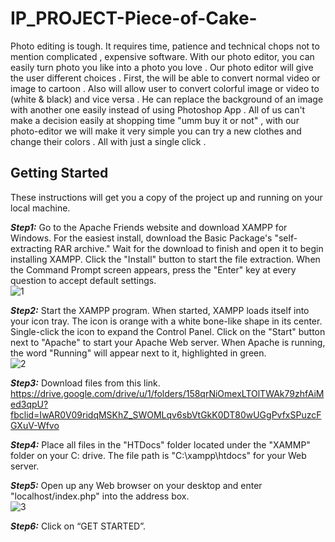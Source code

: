 # IP_PROJECT-Piece-of-Cake-
Photo  editing  is  tough.  It requires time, patience and technical chops  not  to  mention  complicated , expensive  software. With our photo editor, you can  easily  turn  photo  you  like  into  a  photo  you  love .
Our photo editor  will  give  the  user  different  choices . First, the will  be  able  to  convert  normal  video  or image  to  cartoon . Also will  allow  user  to  convert  colorful  image  or  video to (white & black)  and  vice versa  . He  can  replace  the  background  of  an  image  with  another  one  easily  instead of  using  Photoshop App . All  of  us  can't  make  a  decision  easily  at  shopping  time  "umm  buy  it  or  not"  ,  with  our  photo-editor  we  will  make  it  very  simple  you  can  try  a  new  clothes  and  change  their  colors .  All  with  just  a  single click .


## Getting Started

These instructions will get you a copy of the project up and running on your local machine.

***Step1:***
Go to the Apache Friends website and download XAMPP for Windows. For the easiest install, download the Basic Package's "self-extracting RAR archive." Wait for the download to finish and open it to begin installing XAMPP. Click the "Install" button to start the file extraction. When the Command Prompt screen appears, press the "Enter" key at every question to accept default settings.<br/>
![1](https://user-images.githubusercontent.com/36415283/81510312-12f51480-9311-11ea-9c0b-5f340c0b05e4.png)

***Step2:***
Start the XAMPP program. When started, XAMPP loads itself into your icon tray. The icon is orange with a white bone-like shape in its center. Single-click the icon to expand the Control Panel. Click on the "Start" button next to "Apache" to start your Apache Web server. When Apache is running, the word "Running" will appear next to it, highlighted in green.<br/>
![2](https://user-images.githubusercontent.com/36415283/81510465-23f25580-9312-11ea-85de-4373883f78ce.png)

***Step3:***
Download files from this link.
https://drive.google.com/drive/u/1/folders/158qrNiOmexLTOlTWAk79zhfAiMed3qpU?fbclid=IwAR0V09ridqMSKhZ_SWOMLqv6sbVtGkK0DT80wUGgPvfxSPuzcFGXuV-Wfvo

***Step4:***
Place all files in the "HTDocs" folder located under the "XAMMP" folder on your C: drive. The file path is "C:\xampp\htdocs" for your Web server. 

***Step5:***
Open up any Web browser on your desktop and enter "localhost/index.php" into the address box.<br/>
![3](https://user-images.githubusercontent.com/36415283/81510483-3cfb0680-9312-11ea-8527-37321a23178c.png)

***Step6:***
Click on “GET STARTED”.


